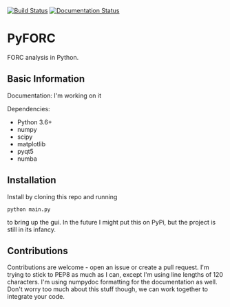 [![Build Status](https://travis-ci.org/peytondmurray/PyFORC.svg?branch=master)](https://travis-ci.org/peytondmurray/PyFORC)
[![Documentation Status](https://readthedocs.org/projects/pyforc/badge/?version=latest)](http://pyforc.readthedocs.io/en/latest/?badge=latest)


# PyFORC
FORC analysis in Python.

## Basic Information
Documentation: I'm working on it

Dependencies:
* Python 3.6+
* numpy
* scipy
* matplotlib
* pyqt5
* numba

## Installation

Install by cloning this repo and running

`python main.py`

to bring up the gui. In the future I might put this on PyPi, but the project is still in its infancy.

## Contributions

Contributions are welcome - open an issue or create a pull request. I'm trying to stick to PEP8 as much as I can, except I'm using line lengths of 120 characters. I'm using numpydoc formatting for the documentation as well. Don't worry too much about this stuff though, we can work together to integrate your code.